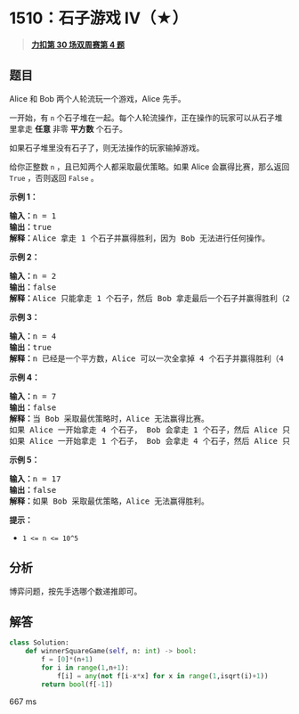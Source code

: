 # 1510：石子游戏 IV（★）


> <u>**[力扣第 30 场双周赛第 4 题](https://leetcode.cn/problems/stone-game-iv/)**</u>

## 题目

<p>Alice 和 Bob 两个人轮流玩一个游戏，Alice 先手。</p>

<p>一开始，有 <code>n</code> 个石子堆在一起。每个人轮流操作，正在操作的玩家可以从石子堆里拿走 <strong>任意</strong> 非零 <strong>平方数</strong> 个石子。</p>

<p>如果石子堆里没有石子了，则无法操作的玩家输掉游戏。</p>

<p>给你正整数 <code>n</code> ，且已知两个人都采取最优策略。如果 Alice 会赢得比赛，那么返回 <code>True</code> ，否则返回 <code>False</code> 。</p>



<p><strong>示例 1：</strong></p>

<pre>
<strong>输入：</strong>n = 1
<strong>输出：</strong>true
<strong>解释：</strong>Alice 拿走 1 个石子并赢得胜利，因为 Bob 无法进行任何操作。</pre>

<p><strong>示例 2：</strong></p>

<pre>
<strong>输入：</strong>n = 2
<strong>输出：</strong>false
<strong>解释：</strong>Alice 只能拿走 1 个石子，然后 Bob 拿走最后一个石子并赢得胜利（2 -&gt; 1 -&gt; 0）。</pre>

<p><strong>示例 3：</strong></p>

<pre>
<strong>输入：</strong>n = 4
<strong>输出：</strong>true
<strong>解释：</strong>n 已经是一个平方数，Alice 可以一次全拿掉 4 个石子并赢得胜利（4 -&gt; 0）。
</pre>

<p><strong>示例 4：</strong></p>

<pre>
<strong>输入：</strong>n = 7
<strong>输出：</strong>false
<strong>解释：</strong>当 Bob 采取最优策略时，Alice 无法赢得比赛。
如果 Alice 一开始拿走 4 个石子， Bob 会拿走 1 个石子，然后 Alice 只能拿走 1 个石子，Bob 拿走最后一个石子并赢得胜利（7 -&gt; 3 -&gt; 2 -&gt; 1 -&gt; 0）。
如果 Alice 一开始拿走 1 个石子， Bob 会拿走 4 个石子，然后 Alice 只能拿走 1 个石子，Bob 拿走最后一个石子并赢得胜利（7 -&gt; 6 -&gt; 2 -&gt; 1 -&gt; 0）。</pre>

<p><strong>示例 5：</strong></p>

<pre>
<strong>输入：</strong>n = 17
<strong>输出：</strong>false
<strong>解释：</strong>如果 Bob 采取最优策略，Alice 无法赢得胜利。
</pre>



<p><strong>提示：</strong></p>

<ul>
<li><code>1 &lt;= n &lt;= 10^5</code></li>
</ul>


## 分析


博弈问题，按先手选哪个数递推即可。

## 解答

```python
class Solution:
    def winnerSquareGame(self, n: int) -> bool:
        f = [0]*(n+1)
        for i in range(1,n+1):
            f[i] = any(not f[i-x*x] for x in range(1,isqrt(i)+1))
        return bool(f[-1])
```
667 ms


